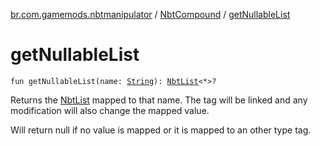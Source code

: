 [br.com.gamemods.nbtmanipulator](../index.md) / [NbtCompound](index.md) / [getNullableList](./get-nullable-list.md)

# getNullableList

`fun getNullableList(name: `[`String`](https://kotlinlang.org/api/latest/jvm/stdlib/kotlin/-string/index.html)`): `[`NbtList`](../-nbt-list/index.md)`<*>?`

Returns the [NbtList](../-nbt-list/index.md) mapped to that name. The tag will be linked and any modification will
also change the mapped value.

Will return null if no value is mapped or it is mapped to an other type tag.

